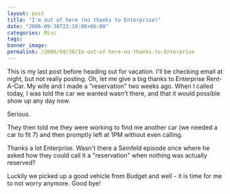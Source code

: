 ```yaml
---
layout: post
title: "I'm out of here (no thanks to Enterprise)"
date: "2006-09-30T22:10:00+06:00"
categories: Misc 
tags: 
banner_image: 
permalink: /2006/09/30/Im-out-of-here-no-thanks-to-Enterprise
---
```


This is my last post before heading out for vacation. I'll be checking email at night, but not really posting. Oh, let me give a big thanks to Enterprise Rent-A-Car. My wife and I made a "reservation" two weeks ago. When I called today, I was told the car we wanted wasn't there, and that it would possible show up any day now.

Serious.

They then told me they were working to find me another car (we needed a car to fit 7) and then promptly left at 1PM without even calling. 

Thanks a lot Enterprise. Wasn't there a Seinfeld episode once where he asked how they could call it a "reservation" when nothing was actually reserved?

Luckily we picked up a good vehicle from Budget and well - it is time for me to not worry anymore. Good bye!